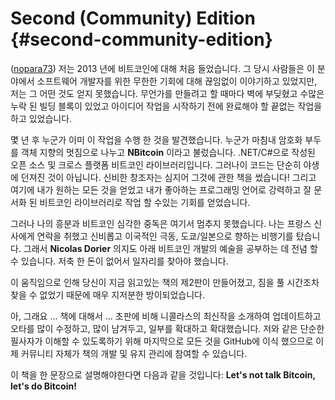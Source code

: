 # Second (Community) Edition {#second-community-edition}

([nopara73](https://github.com/nopara73)) 저는 2013 년에 비트코인에 대해 처음 들었습니다. 그 당시 사람들은 이 분야에서 소프트웨어 개발자를 위한 무한한 기회에 대해 끊임없이 이야기하고 있었지만, 저는 그 어떤 것도 얻지 못했습니다. 무언가를 만들려고 할 때마다 벽에 부딪혔고 수많은 누락 된 빌딩 블록이 있었고 아이디어 작업을 시작하기 전에 완료해야 할 끝없는 작업을 하고 있었습니다.

몇 년 후 누군가 이미 이 작업을 수행 한 것을 발견했습니다. 누군가 마침내 암호화 부두를 객체 지향의 멋짐으로 나누고 **NBitcoin** 이라고 불렀습니다. .NET/C#으로 작성된 오픈 소스 및 크로스 플랫폼 비트코인 라이브러리입니다. 그러나이 코드는 단순히 야생에 던져진 것이 아닙니다. 신비한 창조자는 심지어 그것에 관한 책을 썼습니다! 그리고 여기에 내가 원하는 모든 것을 얻었고 내가 좋아하는 프로그래밍 언어로 강력하고 잘 문서화 된 비트코인 라이브러리로 작업 할 수있는 기회를 얻었습니다.

그러나 나의 흥분과 비트코인 심각한 중독은 여기서 멈추지 못했습니다. 나는 프랑스 신사에게 연락을 취했고 신비롭고 이국적인 극동, 도쿄/일본으로 향하는 비행기를 탔습니다. 그래서 **Nicolas Dorier** 의지도 아래 비트코인 개발의 예술을 공부하는 데 전념 할 수 있습니다. 저축 한 돈이 없어서 일자리를 찾아야 했습니다.

이 움직임으로 인해 당신이 지금 읽고있는 책의 제2판이 만들어졌고, 짐을 풀 시간조차 찾을 수 없었기 때문에 매우 지저분한 방이되었습니다.

아, 그래요 ... 책에 대해서 ... 초판에 비해 니콜라스의 최신작을 소개하여 업데이트하고 오타를 많이 수정하고, 많이 남겨두고, 일부를 확대하고 확대했습니다. 저와 같은 단순한 필사자가 이해할 수 있도록하기 위해 마지막으로 모든 것을 GitHub에 이식 했으므로 이제 커뮤니티 자체가 책의 개발 및 유지 관리에 참여할 수 있습니다.

이 책을 한 문장으로 설명해야한다면 다음과 같을 것입니다: **Let's not talk Bitcoin, let's do Bitcoin!**
